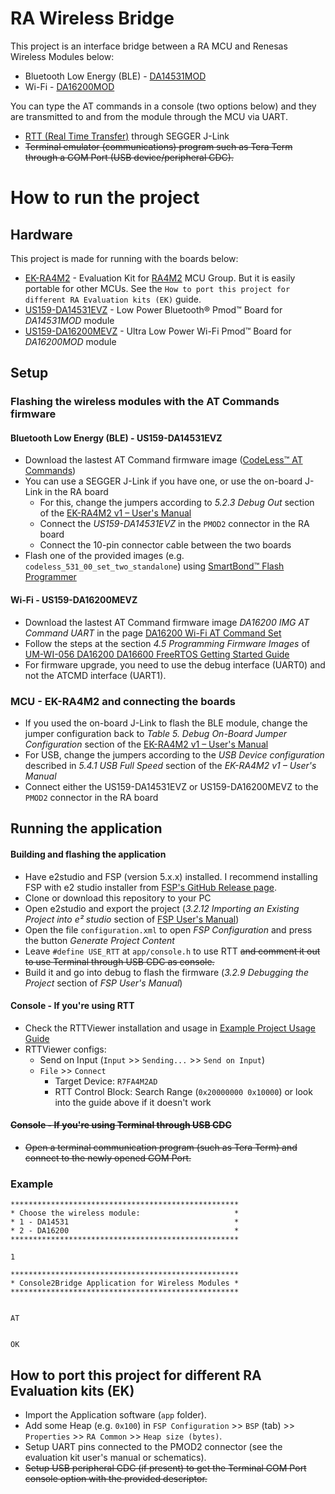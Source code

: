 # RA Wireless Bridge

This project is an interface bridge between a RA MCU and Renesas Wireless Modules below:

- Bluetooth Low Energy (BLE) - [DA14531MOD](https://www.renesas.com/us/en/products/wireless-connectivity/bluetooth-low-energy/da14531mod-smartbond-tiny-bluetooth-low-energy-module)
- Wi-Fi - [DA16200MOD](https://www.renesas.com/us/en/products/wireless-connectivity/wi-fi/low-power-wi-fi/da16200mod-ultra-low-power-wi-fi-modules-battery-powered-iot-devices)

You can type the AT commands in a console (two options below) and they are transmitted to and from the module through the MCU via UART.

- [RTT (Real Time Transfer)](https://www.segger.com/products/debug-probes/j-link/technology/about-real-time-transfer/) through SEGGER J-Link
- ~~Terminal emulator (communications) program such as Tera Term through a COM Port (USB device/peripheral CDC).~~

# How to run the project

## Hardware

This project is made for running with the boards below:

- [EK-RA4M2](https://www.renesas.com/us/en/products/microcontrollers-microprocessors/ra-cortex-m-mcus/ek-ra4m2-evaluation-kit-ra4m2-mcu-group) - Evaluation Kit for [RA4M2](https://www.renesas.com/us/en/products/microcontrollers-microprocessors/ra-cortex-m-mcus/ra4m2-100mhz-arm-cortex-m33-trustzone-high-integration-lowest-active-power-consumption) MCU Group. But it is easily portable for other MCUs. See the `How to port this project for different RA Evaluation kits (EK)` guide.
- [US159-DA14531EVZ](https://www.renesas.com/us/en/products/wireless-connectivity/bluetooth-low-energy/us159-da14531evz-low-power-bluetooth-pmod-board-renesas-quick-connect-iot) - Low Power Bluetooth® Pmod™ Board for _DA14531MOD_ module
- [US159-DA16200MEVZ](https://www.renesas.com/us/en/products/wireless-connectivity/wi-fi/low-power-wi-fi/us159-da16200mevz-ultra-low-power-wi-fi-pmod-board-renesas-quick-connect-iot) - Ultra Low Power Wi-Fi Pmod™ Board for _DA16200MOD_ module

## Setup

### Flashing the wireless modules with the AT Commands firmware

#### Bluetooth Low Energy (BLE) - US159-DA14531EVZ

- Download the lastest AT Command firmware image ([CodeLess™ AT Commands](https://www.renesas.com/us/en/software-tool/smartbond-codeless-commands))
- You can use a SEGGER J-Link if you have one, or use the on-board J-Link in the RA board
  - For this, change the jumpers according to _5.2.3 Debug Out_ section of the [EK-RA4M2 v1 – User's Manual](https://www.renesas.com/us/en/document/man/ek-ra4m2-v1-users-manual?r=1470206)
  - Connect the _US159-DA14531EVZ_ in the `PMOD2` connector in the RA board
  - Connect the 10-pin connector cable between the two boards
- Flash one of the provided images (e.g. `codeless_531_00_set_two_standalone`) using [SmartBond™ Flash Programmer](https://www.renesas.com/us/en/software-tool/smartbond-flash-programmer)

#### Wi-Fi - US159-DA16200MEVZ

- Download the lastest AT Command firmware image _DA16200 IMG AT Command UART_ in the page [DA16200 Wi-Fi AT Command Set](https://www.renesas.com/us/en/software-tool/da16200-wi-fi-command-set)
- Follow the steps at the section _4.5 Programming Firmware Images_ of [UM-WI-056 DA16200 DA16600 FreeRTOS Getting Started Guide](https://www.renesas.com/us/en/document/qsg/um-wi-056-da16200-da16600-freertos-getting-started-guide?r=1599971)
- For firmware upgrade, you need to use the debug interface (UART0) and not the ATCMD interface (UART1).

### MCU - EK-RA4M2 and connecting the boards

- If you used the on-board J-Link to flash the BLE module, change the jumper configuration back to _Table 5. Debug On-Board Jumper Configuration_ section of the [EK-RA4M2 v1 – User's Manual](https://www.renesas.com/us/en/document/man/ek-ra4m2-v1-users-manual?r=1470206)
- For USB, change the jumpers according to the _USB Device configuration_ described in _5.4.1 USB Full Speed_ section of the _EK-RA4M2 v1 – User's Manual_
- Connect either the US159-DA14531EVZ or US159-DA16200MEVZ to the `PMOD2` connector in the RA board

## Running the application

#### Building and flashing the application

- Have e2studio and FSP (version 5.x.x) installed. I recommend installing FSP with e2 studio installer from [FSP's GitHub Release page](https://github.com/renesas/fsp/releases).
- Clone or download this repository to your PC
- Open e2studio and export the project (_3.2.12 Importing an Existing Project into e² studio_ section of [FSP User's Manual](https://www.renesas.com/us/en/software-tool/flexible-software-package-fsp))
- Open the file `configuration.xml` to open _FSP Configuration_ and press the button _Generate Project Content_
- Leave `#define USE_RTT` at `app/console.h` to use RTT ~~and comment it out to use Terminal through USB CDC as console.~~
- Build it and go into debug to flash the firmware (_3.2.9 Debugging the Project_ section of _FSP User's Manual_)

#### Console - If you're using RTT

- Check the RTTViewer installation and usage in [Example Project Usage Guide](https://github.com/renesas/ra-fsp-examples/blob/master/example_projects/Example%20Project%20Usage%20Guide.pdf)
- RTTViewer configs:
  - Send on Input (`Input` >> `Sending...` >> `Send on Input`)
  - `File` >> `Connect`
    - Target Device: `R7FA4M2AD`
    - RTT Control Block: Search Range (`0x20000000 0x10000`) or look into the guide above if it doesn't work

#### ~~Console - If you're using Terminal through USB CDC~~

- ~~Open a terminal communication program (such as Tera Term) and connect to the newly opened COM Port.~~

### Example

```
***************************************************
* Choose the wireless module:                     *
* 1 - DA14531                                     *
* 2 - DA16200                                     *
***************************************************

1

***************************************************
* Console2Bridge Application for Wireless Modules *
***************************************************


AT


OK
```

## How to port this project for different RA Evaluation kits (EK)

- Import the Application software (`app` folder).
- Add some Heap (e.g. `0x100`) in `FSP Configuration` >> `BSP` (tab) >> `Properties` >> `RA Common` >> `Heap size (bytes)`.
- Setup UART pins connected to the PMOD2 connector (see the evaluation kit user's manual or schematics).
- ~~Setup USB peripheral CDC (if present) to get the Terminal COM Port console option with the provided descriptor.~~
